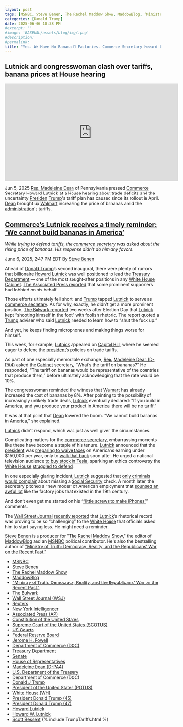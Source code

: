 ```yaml
---
layout: post
tags: [MSNBC, Steve Benen, The Rachel Maddow Show, MaddowBlog, “Ministry of Truth –  Democracy Reality and the Republicans’ War on the Recent Past.”, The Bulwark, Wall Street Journal (WSJ), Reuters, New York Intelligencer, Associated Press (AP), Constitution of the United States, Supreme Court of the United States (SCOTUS), US Courts, Federal Reserve Board, Jerome H. Powell, Department of Commerce (DOC), Treasury Department, Senate, House of Representatives, Madeleine Dean (D-PA4), U.S. Department of the Treasury, Department of Commerce (DOC), Donald J Trump, President of the United States (POTUS), White House (WH), President Donald Trump (45), President Donald Trump (47), Howard Lutnick, Howard W. Lutnick, Scott Bessent, Clarification of Exceptions Under Executive Order 14257 of April 2 2025 as Amended – The White House. Presidential Actions Presidential Memoranda April 11 2025, Modifying Reciprocal Tariff Rates to Reflect Trading Partner Retaliation and Alignment. Presidential Actions Executive Orders April 9 2025, Amendment to Reciprocal Tariffs and Updated Duties as Applied to Low-Value Imports from the People’s Republic of China. Presidential Actions Executive Orders April 8 2025, Report to the President on the America First Trade Policy Executive Summary. Fact Sheets April 3 2025, Regulating Imports with a Reciprocal Tariff to Rectify Trade Practices that Contribute to Large and Persistent Annual United States Goods Trade Deficits. Presidential Actions Executive Orders April 2 2025, Further Amendment to Duties Addressing the Synthetic Opioid Supply Chain in the People’s Republic of China as Applied to Low-Value Imports. Presidential Actions Executive Orders April 2 2025, Fact Sheet –  President Donald J. Trump Declares National Emergency to Increase our Competitive Edge Protect our Sovereignty and Strengthen our National and Economic Security. Fact Sheets April 2 2025, Regulating Imports with a Reciprocal Tariff to Rectify Trade Practices that Contribute to Large and Persistent Annual United States Goods Trade Deficits. Presidential Actions Executive Orders April 2 2025, Fact Sheet –  President Donald J. Trump Closes De Minimis Exemptions to Combat China’s Role in America’s Synthetic Opioid Crisis. Fact Sheets April 2 2025, Further Amendment to Duties Addressing the Synthetic Opioid Supply Chain in the People’s Republic of China as Applied to Low-Value Imports. Presidential Actions Executive Orders April 2 2025, Fact Sheet –  President Donald J. Trump Adjusts Imports of Automobiles and Automobile Parts into the United States. Fact Sheets March 26 2025, The Staggering Cost of the Illicit Opioid Epidemic in the United States. Articles March 26 2025, Fact Sheet –  President Donald J. Trump Imposes Tariffs on Countries Importing Venezuelan Oil. Fact Sheets March 25 2025, Imposing Tariffs on Countries Importing Venezuelan Oil. Presidential Actions Executive Orders March 24 2025, More Investment More Jobs and More Money in Americans’ Pockets. Articles March 24 2025, President Trump Positions U.S. as Global Superpower in Manufacturing. Articles March 20 2025, President Trump is Remaking America into a Manufacturing Superpower. Articles March 12 2025, Amendment to Duties to Address the Flow of Illicit Drugs Across Our Southern Border. Presidential Actions March 6 2025, Amendment to Duties to Address the Flow of Illicit Drugs Across Our Northern Border. Presidential Actions March 6 2025, President Trump is Putting American Workers First — And Bringing Back American Manufacturing. Articles March 4 2025, President Trump is Securing Our Homeland. Articles March 4 2025, Fact Sheet –  President Donald J. Trump Proceeds with Tariffs on Imports from Canada and Mexico. Fact Sheets March 3 2025, Further Amendment to Duties Addressing the Synthetic Opioid Supply Chain in the People’s Republic of China. Presidential Actions March 3 2025, Amendment to Duties to Address the Situation at our Southern Border. Presidential Actions March 2 2025, Fact Sheet –  President Donald J. Trump Addresses the Threat to National Security from Imports of Timber Lumber and their Derivative Products. Fact Sheets March 1 2025, Addressing the Threat to National Security from Imports of Timber Lumber. Presidential Actions March 1 2025, Addressing the Threat to National Security from Imports of Copper. Presidential Actions February 25 2025, Fact Sheet –  President Donald J. Trump Addresses the Threat to National Security from Imports of Copper. Fact Sheets February 25 2025, Defending American Companies and Innovators From Overseas Extortion and Unfair Fines and Penalties.. Presidential Actions February 21 2025, Fact Sheet –  President Donald J. Trump Issues Directive to Prevent the Unfair Exploitation of American Innovation. Fact Sheets February 21 2025, Remarks by President Trump at Republican Governors Association Meeting. Remarks February 20 2025, President Trump Demands Fair Reciprocal Trade. Articles February 13 2025, Fact Sheet –  President Donald J. Trump Announces “Fair and Reciprocal Plan” on Trade. Fact Sheets February 13 2025, Reciprocal Trade and Tariffs. Articles February 13 2025, Fact Sheet –  President Donald J. Trump Restores Section 232 Tariffs. Fact Sheets February 11 2025, Adjusting Imports of Aluminum into The United States. Presidential Actions February 11 2025, Adjusting Imports of Steel into The United States. Presidential Actions February 10 2025, Fact Sheet –  President Donald J. Trump Restores American Competitiveness and Security in FCPA Enforcement. Fact Sheets February 10 2025, Amendment to Duties Addressing the Synthetic Opioid Supply Chain in the People’s Republic of China. Presidential Actions February 5 2025, Progress on the Situation at Our Northern Border. Presidential Actions February 3 2025, Progress on the Situation at Our Southern Border. Presidential Actions February 3 2025, Imposing Duties to Address the Synthetic Opioid Supply Chain in the People’s Republic of China. Presidential Actions February 1 2025, Imposing Duties to Address the Flow of Illicit Drugs Across Our Northern Border. Presidential Actions February 1 2025, Fact Sheet –  President Donald J. Trump Imposes Tariffs on Imports from Canada Mexico and China. Fact Sheets February 1 2025, Imposing Duties to Address the Situation at Our Southern Border. Presidential Actions February 1 2025, America First Trade Policy. Presidential Actions January 20 2025, tariffs, politics, stupidity]
categories: [Donald Trump]
date: 2025-06-06 10:38 PM
#excerpt: ''
#image: 'BASEURL/assets/blog/img/.png'
#description:
#permalink:
title: "Yes, We Have No Banana 🍌 Factories. Commerce Secretary Howard Lutnick Is a Fucking Idiot. Bless His Heart"
---
```


## Lutnick and congresswoman clash over tariffs, banana prices at House hearing

<iframe width="560" height="315" src="https://www.youtube.com/embed/7Td2Bib2qZo?si=zzkRPGlKfRAK_3cd" title="YouTube video player" frameborder="0" allow="accelerometer; autoplay; clipboard-write; encrypted-media; gyroscope; picture-in-picture; web-share" referrerpolicy="strict-origin-when-cross-origin" allowfullscreen></iframe>

Jun 5, 2025
[Rep. Madeleine Dean](https://dean.house.gov/) of Pennsylvania pressed [Commerce](https://www.commerce.gov/) Secretary Howard Lutnick at a House hearing about trade deficits and the uncertainty [Presiden](https://www.whitehouse.gov/) [Trump](https://www.donaldjtrump.com/)'s tariff plan has caused since its rollout in April. [Dean](https://dean.house.gov/) brought up [Walmart](https://www.walmart.com/) increasing the price of bananas amid the [administration](https://www.whitehouse.gov/administration/)'s tariffs.

## [Commerce’s Lutnick receives a timely reminder: ‘We cannot build bananas in America’](https://www.msnbc.com/rachel-maddow-show/maddowblog/commerces-lutnick-receives-timely-reminder-cannot-build-bananas-americ-rcna211501)

*While trying to defend tariffs, the [commerce secretary](https://www.commerce.gov/about/leadership/howard-lutnick) was asked about the rising price of bananas. His response didn’t do him any favors.*

June 6, 2025, 2:47 PM EDT
By [Steve Benen](https://www.msnbc.com/author/steve-benen-ncpn433601)

Ahead of [Donald Trump](https://www.msnbc.com/rachel-maddow-show/maddowblog/trump-says-no-evidence-justify-unprecedented-biden-investigation-rcna211439)’s second inaugural, there were plenty of rumors that billionaire [Howard Lutnick](https://www.msnbc.com/rachel-maddow-show/maddowblog/howard-lutnicks-vision-great-jobs-future-looks-lot-rcna203873) was well positioned to lead the [Treasury Department](home.treasury.gov/) — one of the most sought-after positions in any [White House Cabinet](https://www.whitehouse.gov/administration/the-cabinet/). [The Associated Press reported](https://apnews.com/article/howard-lutnick-trump-crypto-economy-elon-musk-a03d95e323f7d2d4b722184d83e7b388) that some prominent supporters had lobbied on his behalf.

Those efforts ultimately fell short, and [Trump](https://www.donaldjtrump.com/) tapped [Lutnick](https://www.commerce.gov/about/leadership/howard-lutnick) to serve as [commerce secretary](https://www.commerce.gov/about/leadership/howard-lutnick). As for why, exactly, he didn’t get a more prominent position, [The Bulwark reported](https://www.thebulwark.com/p/trumps-transition-chair-howard-lutnick-treasury-secretary-wannabe-shooting-himself-in-foot) two weeks after Election Day that [Lutnick](https://www.commerce.gov/about/leadership/howard-lutnick) kept “shooting himself in the foot” with foolish rhetoric. The report quoted a [Trump](https://www.donaldjtrump.com/) adviser who said [Lutnick](https://www.commerce.gov/about/leadership/howard-lutnick) needed to learn how to “shut the fuck up.”

And yet, he keeps finding microphones and making things worse for himself.

This week, for example, [Lutnick](https://www.commerce.gov/about/leadership/howard-lutnick) appeared on [Capitol Hill](https://www.congress.gov/), where he seemed eager to defend the [president](https://www.whitehouse.gov/)’s policies on trade tariffs.

As part of one especially memorable exchange, [Rep.](https://www.house.gov/) [Madeleine Dean (D-PA4)](https://dean.house.gov/) asked the [Cabinet](https://www.whitehouse.gov/administration/donald-j-trump/) secretary, “What’s the tariff on bananas?” He responded, “The tariff on bananas would be representative of the countries that produce them,” before ultimately acknowledging that the rate would be 10%.

The congresswoman reminded the witness that [Walmart](https://www.walmart.com/) has already increased the cost of bananas by 8%. After pointing to the possibility of increasingly unlikely trade deals, [Lutnick](https://www.commerce.gov/about/leadership/howard-lutnick) eventually declared: “If you build in [America](https://www.usa.gov/), and you produce your product in [America](https://www.usa.gov/), there will be no tariff.”

It was at that point that [Dean](https://dean.house.gov/) lowered the boom. “We cannot build bananas in [America](https://www.usa.gov/),” she explained.

[Lutnick](https://www.commerce.gov/about/leadership/howard-lutnick) didn’t respond, which was just as well given the circumstances.

Complicating matters for the [commerce secretary](https://www.commerce.gov/about/leadership/howard-lutnick), embarrassing moments like these have become a staple of his tenure. [Lutnick](https://www.commerce.gov/about/leadership/howard-lutnick) announced that the [president](https://www.whitehouse.gov/) was [preparing to waive taxes](https://www.reuters.com/world/us/lutnick-says-trump-wants-waive-taxes-those-earning-under-150000-when-budget-2025-03-13/) on Americans earning under \$150,000 per year, only to [walk that back](https://x.com/Acyn/status/1900273696314638415) soon after. He urged a national television audience [to buy stock in Tesla](https://www.msnbc.com/rachel-maddow-show/maddowblog/commerce-secretary-tesla-stock-lutnick-rcna197244), sparking an ethics controversy the [White House](https://www.whitehouse.gov/) [struggled to defend](https://www.msnbc.com/rachel-maddow-show/maddowblog/democrat-eyes-investigation-commerce-secretary-promotes-tesla-stock-rcna197454).

In one especially glaring incident, [Lutnick](https://www.commerce.gov/about/leadership/howard-lutnick) suggested that [only criminals would complain](https://www.msnbc.com/rachel-maddow-show/maddowblog/social-security-trump-cabinet-secretary-inadvertently-gives-away-game-rcna197743) about missing a [Social Security](https://www.ssa.gov/) check. A month later, the secretary pitched a “new model” of American employment that [sounded an awful lot](https://www.msnbc.com/rachel-maddow-show/maddowblog/howard-lutnicks-vision-great-jobs-future-looks-lot-rcna203873) like the factory jobs that existed in the 19th century.

And don’t even get me started on his “[“little screws to make iPhones”](https://nymag.com/intelligencer/article/howard-lutnick-trump-commerce-secretary-wildest-statements.html)” comments.

The [Wall Street Journal](https://www.wsj.com/) [recently reported](https://www.wsj.com/politics/policy/howard-lutnick-trump-trade-agenda-messaging-75d84e01) that [Lutnick](https://www.commerce.gov/about/leadership/howard-lutnick)’s rhetorical record was proving to be so “challenging” to the [White House](https://www.whitehouse.gov/) that officials asked him to start saying less. He might need a reminder.

[Steve Benen](https://www.msnbc.com/author/steve-benen-ncpn433601) is a producer for "[The Rachel Maddow Show](https://www.msnbc.com/rachel-maddow-show)," the editor of [MaddowBlog](https://www.msnbc.com/rachel-maddow-show) and an [MSNBC](https://www.msnbc.com/) political contributor. He's also the bestselling author of ["Ministry of Truth: Democracy, Reality, and the Republicans' War on the Recent Past."](https://www.harpercollins.com/products/ministry-of-truth-steve-benen)

- [MSNBC](https://www.msnbc.com/)
- Steve Benen
- [The Rachel Maddow Show](https://www.msnbc.com/rachel-maddow-show)
- [MaddowBlog](https://www.msnbc.com/rachel-maddow-show) 
- ["Ministry of Truth: Democracy, Reality, and the Republicans' War on the Recent Past."](https://www.harpercollins.com/products/ministry-of-truth-steve-benen)
- [The Bulwark](https://www.thebulwark.com/)
- [Wall Street Journal (WSJ)](https://www.wsj.com/)
- [Reuters](https://www.reuters.com/)
- [New York Intelligencer](https://nymag.com/)
- [Associated Press (AP)](https://apnews.com/)
- [Constitution of the United States](https://constitution.congress.gov/)
- [Supreme Court of the United States (SCOTUS)](https://www.supremecourt.gov/)
- [US Courts](https://www.uscourts.gov/)
- [Federal Reserve Board](https://www.federalreserve.gov/)
- [Jerome H. Powell](https://www.federalreserve.gov/aboutthefed/bios/board/powell.htm)
- [Department of Commerce (DOC)](https://www.commerce.gov/)
- [Treasury Department](https://home.treasury.gov/)
- [Senate](https://www.senate.gov/)
- [House of Representatives](https://www.house.gov/)
- [Madeleine Dean (D-PA4)](https://dean.house.gov/)
- [U.S. Department of the Treasury](https://home.treasury.gov/)
- [Department of Commerce (DOC)](https://www.commerce.gov/)
- [Donald J Trump](https://www.donaldjtrump.com/)
- [President of the United States (POTUS)](https://www.whitehouse.gov/)
- [White House (WH)](https://www.whitehouse.gov/)
- [President Donald Trump (45)](https://trumpwhitehouse.archives.gov/)
- [President Donald Trump (47)](https://www.whitehouse.gov/)
- [Howard Lutnick](https://www.commerce.gov/about/leadership/howard-lutnick)
- [Howard W. Lutnick](https://www.linkedin.com/in/howardwlutnick/)
- [Scott Bessent](https://home.treasury.gov/about/general-information/officials/scott-bessent)
{% include TrumpTariffs.html %}
